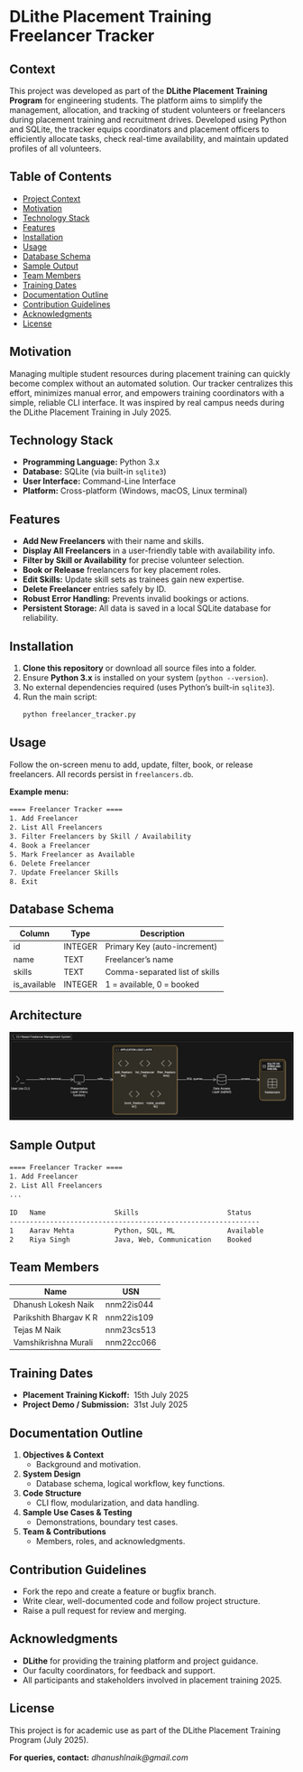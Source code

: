 # DLithe Placement Training Freelancer Tracker

## Context

This project was developed as part of the **DLithe Placement Training Program** for engineering students. The platform aims to simplify the management, allocation, and tracking of student volunteers or freelancers during placement training and recruitment drives. Developed using Python and SQLite, the tracker equips coordinators and placement officers to efficiently allocate tasks, check real-time availability, and maintain updated profiles of all volunteers.

## Table of Contents

- [Project Context](#context)
- [Motivation](#motivation)
- [Technology Stack](#technology-stack)
- [Features](#features)
- [Installation](#installation)
- [Usage](#usage)
- [Database Schema](#database-schema)
- [Sample Output](#sample-output)
- [Team Members](#team-members)
- [Training Dates](#training-dates)
- [Documentation Outline](#documentation-outline)
- [Contribution Guidelines](#contribution-guidelines)
- [Acknowledgments](#acknowledgments)
- [License](#license)

## Motivation

Managing multiple student resources during placement training can quickly become complex without an automated solution. Our tracker centralizes this effort, minimizes manual error, and empowers training coordinators with a simple, reliable CLI interface. It was inspired by real campus needs during the DLithe Placement Training in July 2025.

## Technology Stack

- **Programming Language:** Python 3.x
- **Database:** SQLite (via built-in `sqlite3`)
- **User Interface:** Command-Line Interface
- **Platform:** Cross-platform (Windows, macOS, Linux terminal)

## Features

- **Add New Freelancers** with their name and skills.
- **Display All Freelancers** in a user-friendly table with availability info.
- **Filter by Skill or Availability** for precise volunteer selection.
- **Book or Release** freelancers for key placement roles.
- **Edit Skills:** Update skill sets as trainees gain new expertise.
- **Delete Freelancer** entries safely by ID.
- **Robust Error Handling:** Prevents invalid bookings or actions.
- **Persistent Storage:** All data is saved in a local SQLite database for reliability.

## Installation

1. **Clone this repository** or download all source files into a folder.
2. Ensure **Python 3.x** is installed on your system (`python --version`).
3. No external dependencies required (uses Python’s built-in `sqlite3`).
4. Run the main script:
    ```sh
    python freelancer_tracker.py
    ```

## Usage

Follow the on-screen menu to add, update, filter, book, or release freelancers. All records persist in `freelancers.db`.

**Example menu:**
```
==== Freelancer Tracker ====
1. Add Freelancer
2. List All Freelancers
3. Filter Freelancers by Skill / Availability
4. Book a Freelancer
5. Mark Freelancer as Available
6. Delete Freelancer
7. Update Freelancer Skills
8. Exit
```

## Database Schema

| Column        | Type    | Description                      |
|---------------|---------|----------------------------------|
| id            | INTEGER | Primary Key (auto-increment)     |
| name          | TEXT    | Freelancer’s name                |
| skills        | TEXT    | Comma-separated list of skills   |
| is_available  | INTEGER | 1 = available, 0 = booked        |

## Architecture

![System Architecture](assets\architecture.jpg "System Architecture")

## Sample Output

```
==== Freelancer Tracker ====
1. Add Freelancer
2. List All Freelancers
...

ID   Name                 Skills                      Status
--------------------------------------------------------------
1    Aarav Mehta          Python, SQL, ML             Available
2    Riya Singh           Java, Web, Communication    Booked
```

## Team Members

| Name                    | USN         |
|-------------------------|-------------|
| Dhanush Lokesh Naik     | nnm22is044  |
| Parikshith Bhargav K R  | nnm22is109  |
| Tejas M Naik            | nnm23cs513  |
| Vamshikrishna Murali    | nnm22cc066  |

## Training Dates

- **Placement Training Kickoff:**  15th July 2025
- **Project Demo / Submission:**  31st July 2025

## Documentation Outline

1. **Objectives & Context**  
   - Background and motivation.
2. **System Design**  
   - Database schema, logical workflow, key functions.
3. **Code Structure**  
   - CLI flow, modularization, and data handling.
4. **Sample Use Cases & Testing**  
   - Demonstrations, boundary test cases.
5. **Team & Contributions**  
   - Members, roles, and acknowledgments.

## Contribution Guidelines

- Fork the repo and create a feature or bugfix branch.
- Write clear, well-documented code and follow project structure.
- Raise a pull request for review and merging.

## Acknowledgments

- **DLithe** for providing the training platform and project guidance.
- Our faculty coordinators, for feedback and support.
- All participants and stakeholders involved in placement training 2025.

## License

This project is for academic use as part of the DLithe Placement Training Program (July 2025).

**For queries, contact:** _dhanushlnaik@gmail.com_
